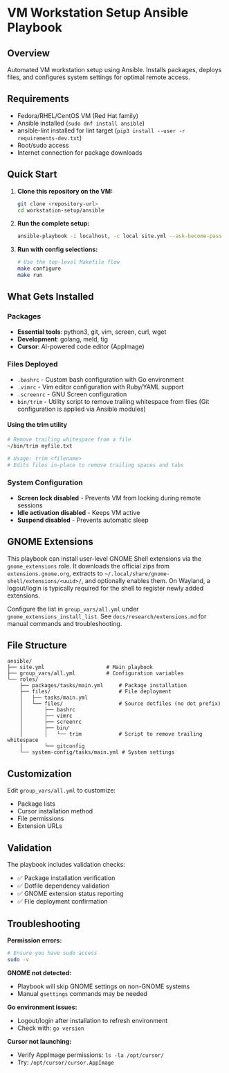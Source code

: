 # VM Workstation Setup Ansible Playbook
<!-- Generated By: Cursor (Claude Sonnet 4) -->

## Overview
Automated VM workstation setup using Ansible. Installs packages, deploys files, and configures system settings for optimal remote access.

## Requirements
- Fedora/RHEL/CentOS VM (Red Hat family)
- Ansible installed (`sudo dnf install ansible`)
- ansible-lint installed for lint target (`pip3 install --user -r requirements-dev.txt`)
- Root/sudo access
- Internet connection for package downloads

## Quick Start

1. **Clone this repository on the VM:**
   ```bash
   git clone <repository-url>
   cd workstation-setup/ansible
   ```

2. **Run the complete setup:**
   ```bash
   ansible-playbook -i localhost, -c local site.yml --ask-become-pass
   ```

3. **Run with config selections:**
   ```bash
   # Use the top-level Makefile flow
   make configure
   make run
   ```

## What Gets Installed

### Packages
- **Essential tools**: python3, git, vim, screen, curl, wget
- **Development**: golang, meld, tig
- **Cursor**: AI-powered code editor (AppImage)

### Files Deployed
- `.bashrc` - Custom bash configuration with Go environment
- `.vimrc` - Vim editor configuration with Ruby/YAML support
- `.screenrc` - GNU Screen configuration
- `bin/trim` - Utility script to remove trailing whitespace from files
  (Git configuration is applied via Ansible modules)

#### Using the trim utility
```bash
# Remove trailing whitespace from a file
~/bin/trim myfile.txt

# Usage: trim <filename>
# Edits files in-place to remove trailing spaces and tabs
```

### System Configuration
- **Screen lock disabled** - Prevents VM from locking during remote sessions
- **Idle activation disabled** - Keeps VM active
- **Suspend disabled** - Prevents automatic sleep

## GNOME Extensions

This playbook can install user-level GNOME Shell extensions via the `gnome_extensions` role. It downloads the official zips from `extensions.gnome.org`, extracts to `~/.local/share/gnome-shell/extensions/<uuid>/`, and optionally enables them. On Wayland, a logout/login is typically required for the shell to register newly added extensions.

Configure the list in `group_vars/all.yml` under `gnome_extensions_install_list`. See `docs/research/extensions.md` for manual commands and troubleshooting.

## File Structure
```
ansible/
├── site.yml                    # Main playbook
├── group_vars/all.yml          # Configuration variables
└── roles/
    ├── packages/tasks/main.yml     # Package installation
    ├── files/                      # File deployment
    │   ├── tasks/main.yml
    │   └── files/                  # Source dotfiles (no dot prefix)
    │       ├── bashrc
    │       ├── vimrc
    │       ├── screenrc
    │       ├── bin/
    │       │   └── trim            # Script to remove trailing whitespace
    │       └── gitconfig
    └── system-config/tasks/main.yml # System settings
```

## Customization

Edit `group_vars/all.yml` to customize:
- Package lists
- Cursor installation method
- File permissions
- Extension URLs

## Validation

The playbook includes validation checks:
- ✅ Package installation verification
- ✅ Dotfile dependency validation
- ✅ GNOME extension status reporting
- ✅ File deployment confirmation

## Troubleshooting

**Permission errors:**
```bash
# Ensure you have sudo access
sudo -v
```

**GNOME not detected:**
- Playbook will skip GNOME settings on non-GNOME systems
- Manual `gsettings` commands may be needed

**Go environment issues:**
- Logout/login after installation to refresh environment
- Check with: `go version`

**Cursor not launching:**
- Verify AppImage permissions: `ls -la /opt/cursor/`
- Try: `/opt/cursor/cursor.AppImage`